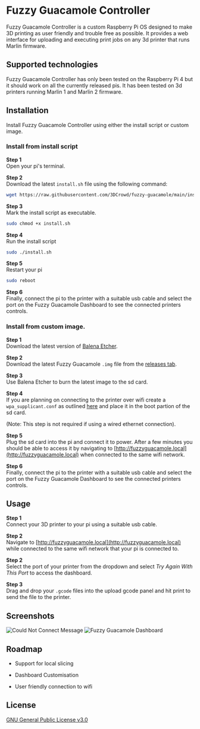 
# Fuzzy Guacamole Controller

Fuzzy Guacamole Controller is a custom Raspberry Pi OS designed to make 3D printing as user friendly and trouble free as possible. It provides a web interface for uploading and executing print jobs on any 3d printer that runs Marlin firmware.

## Supported technologies
Fuzzy Guacamole Controller has only been tested on the Raspberry Pi 4 but it should work on all the currently released pis. It has been tested on 3d printers running Marlin 1 and Marlin 2 firmware.

## Installation

Install Fuzzy Guacamole Controller using either the install script or custom image.

### Install from install script
**Step 1**\
Open your pi's terminal.

**Step 2**\
Download the latest `install.sh` file using the following command:
```bash
wget https://raw.githubusercontent.com/3DCrowd/fuzzy-guacamole/main/install.sh
```

**Step 3**\
Mark the install script as executable.
```bash
sudo chmod +x install.sh
```

**Step 4**\
Run the install script
```bash
sudo ./install.sh
```

**Step 5**\
Restart your pi
```bash
sudo reboot
```

**Step 6**\
Finally, connect the pi to the printer with a suitable usb cable and select the port on the Fuzzy Guacamole Dashboard to see the connected printers controls.


### Install from custom image.
**Step 1**\
Download the latest version of [Balena Etcher](https://www.balena.io/etcher/).

**Step 2**\
Download the latest Fuzzy Guacamole `.img` file from the [releases tab](https://github.com/3DCrowd/fuzzy-guacamole/releases/).

**Step 3**\
Use Balena Etcher to burn the latest image to the sd card.

**Step 4**\
If you are planning on connecting to the printer over wifi create a `wpa_supplicant.conf` as outlined [here](https://www.raspberrypi.org/documentation/computers/configuration.html#configuring-networking-2) and place it in the boot partion of the sd card.

(Note: This step is not required if using a wired ethernet connection).

**Step 5**\
Plug the sd card into the pi and connect it to power. After a few minutes you should be able to access it by navigating to [http://fuzzyguacamole.local](http://fuzzyguacamole.local) when connected to the same wifi network.

**Step 6**\
Finally, connect the pi to the printer with a suitable usb cable and select the port on the Fuzzy Guacamole Dashboard to see the connected printers controls.

## Usage

**Step 1**\
Connect your 3D printer to your pi using a suitable usb cable.

**Step 2**\
Navigate to [http://fuzzyguacamole.local](http://fuzzyguacamole.local) while connected to the same wifi network that your pi is connected to.

**Step 2**\
Select the port of your printer from the dropdown and select *Try Again With This Port* to access the dashboard. 

**Step 3**\
Drag and drop your `.gcode` files into the upload gcode panel and hit print to send the file to the printer.
## Screenshots

![Could Not Connect Message](https://github.com/3DCrowd/fuzzy-guacamole/raw/main/readme_img/could_not_connect.png)
![Fuzzy Guacamole Dashboard](https://github.com/3DCrowd/fuzzy-guacamole/raw/main/readme_img/dashboard.png)
## Roadmap

- Support for local slicing

- Dashboard Customisation

- User friendly connection to wifi

## License

[GNU General Public License v3.0](https://choosealicense.com/licenses/gpl-3.0/)

